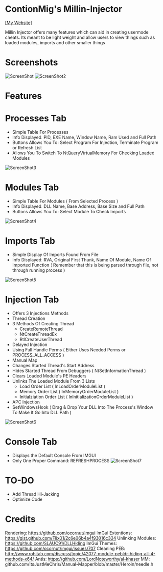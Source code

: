# ContionMig's Millin-Injector

[[My Website]](https://mitsuzi.xyz/)

Millin Injector offers many features which can aid in creating usermode cheats. Its meant to be light weight and allow users to view things  such as loaded modules, imports and other smaller things

# Screenshots
![ScreenShot](https://github.com/ContionMig/Millin-Injector/blob/master/Millin%20Injector/ScreenShots/Screenshot_1.png)
![ScreenShot2](https://github.com/ContionMig/Millin-Injector/blob/master/Millin%20Injector/ScreenShots/Screenshot_2.png)

# Features
# Processes Tab
- Simple Table For Processes
- Info Displayed: PID, EXE Name, Window Name, Ram Used and Full Path
- Buttons Allows You To: Select Program For Injection, Terminate Program or Refresh List 
- Allows You To Switch To NtQueryVirtualMemory For Checking Loaded Modules

![ScreenShot3](https://github.com/ContionMig/Millin-Injector/blob/master/Millin%20Injector/ScreenShots/Screenshot_2.png)

# Modules Tab
- Simple Table For Modules ( From Selected Process )
- Info Displayed: DLL Name, Base Address, Base Size and Full Path
- Buttons Allows You To: Select Module To Check Imports

![ScreenShot4](https://github.com/ContionMig/Millin-Injector/blob/master/Millin%20Injector/ScreenShots/Screenshot_3.png)

# Imports Tab
- Simple Display Of Imports Found From File
- Info Displayed: RVA, Original First Thunk, Name Of Module, Name Of Imported Function
( Remember that this is being parsed through file, not through running process )

![ScreenShot5](https://github.com/ContionMig/Millin-Injector/blob/master/Millin%20Injector/ScreenShots/Screenshot_4.png)

# Injection Tab
- Offers 3 Injections Methods
 - Thread Creation
  - 3 Methods Of Creating Thread
    - CreateRemoteThread
    - NtCreateThreadEx
    - RtlCreateUserThread
  - Delayed Injection
  - Using Full Handle Perms ( Either Uses Needed Perms or PROCESS_ALL_ACCESS )
  - Manual Map
  - Changes Started Thread's Start Address
  - Hides Started Thread From Debuggers ( NtSetInformationThread )
  - Clears Loaded Module's PE Headers
  - Unlinks The Loaded Module From 3 Lists
    - Load Order List ( InLoadOrderModuleList )
    - Memory Order List ( InMemoryOrderModuleList )
    - Initialziation Order List ( InInitializationOrderModuleList )
- APC Injection
- SetWindowsHook
( Drag & Drop Your DLL Into The Process's Window To Make It Go Into DLL Path )

![ScreenShot6](https://github.com/ContionMig/Millin-Injector/blob/master/Millin%20Injector/ScreenShots/Screenshot_1.png)

# Console Tab
- Displays the Default Console From IMGUI
- Only One Proper Command: REFRESHPROCESS 
![ScreenShot7](https://github.com/ContionMig/Millin-Injector/blob/master/Millin%20Injector/ScreenShots/Screenshot_5.png)

# TO-DO
- Add Thread Hi-Jacking
- Optimize Code

# Credits
Rendering: https://github.com/ocornut/imgui
ImGui Extentions: https://gist.github.com/Flix01/2c6e06b4a4f93016c334
Unlinking Modules: https://github.com/SLAUC91/DLLHiding
ImGui Themes: https://github.com/ocornut/imgui/issues/707
Cleaning PEB: http://www.rohitab.com/discuss/topic/42077-module-pebldr-hiding-all-4-methods-x64/
Antis: https://github.com/LordNoteworthy/al-khaser
MM: github.com/ItsJustMeChris/Manual-Mapper/blob/master/Heroin/needle.h

